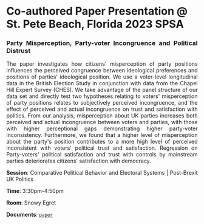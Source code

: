 # Co-authored Paper Presentation @ St. Pete Beach, Florida 2023 SPSA


<div style="text-align: justify">


### Party Misperception, Party-voter Incongruence and Political Distrust
The paper investigates how citizens' misperception of party positions influences the perceived congruence between ideological preferences and positions of parties' ideological position. We use a voter-level longitudinal data in the British Election Study in conjunction with data from the Chapel Hill Expert Survey (CHES). We take advantage of the panel structure of our data set and directly test two hypotheses relating to voters' misperception of party positions relates to subjectively perceived incongruence, and the effect of perceived and actual incongruence on trust and satisfaction with politics. From our analysis, misperception about UK parties increases both perceived and actual incongruence between voters and parties, with those with higher perceptional gaps demonstrating higher party-voter inconsistency. Furthermore, we found that a higher level of misperception about the party's position contributes to a more high level of perceived inconsistent with voters' political trust and satisfaction. Regression on Party-voters' political satisfaction and trust with controls by mainstream parties deteriorates citizens' satisfaction with democracy.

**Session**:  Comparative Political Behavior and Electoral Systems | Post-Brexit UK Politics

**Time**: 3:30pm-4:50pm

**Room**: Snowy Egret

**Documents**: [`paper`](https://raw.githack.com/davidycliao/figures/master/Party_Misperception__Party_voter_Incongruence_and_Political_Distrust.pdf)

